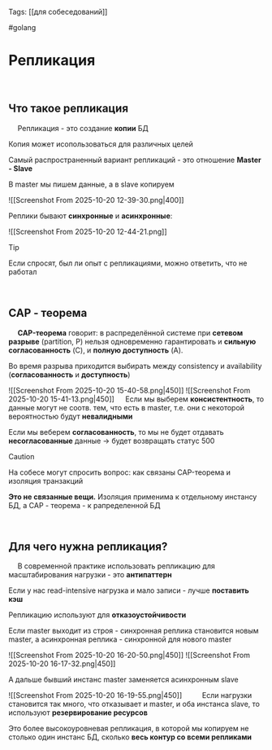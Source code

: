Tags: [[для собеседований]]

#golang 



# Репликация
 
## Что такое репликация
 
Репликация - это создание **копии** БД

Копия может исопользоваться для различных целей
 

Самый распространенный вариант репликаций - это отношение **Master - Slave**

В master мы пишем данные, а в slave копируем

![[Screenshot From 2025-10-20 12-39-30.png|400]]
  

Реплики бывают **синхронные** и **асинхронные**:

![[Screenshot From 2025-10-20 12-44-21.png]]
 


> [!tip] 
> Если спросят, был ли опыт с репликациями, можно ответить, что не работал 

 
 
## CAP - теорема
 
**CAP-теорема** говорит: в распределённой системе при **сетевом разрыве** (partition, P) нельзя одновременно гарантировать и **сильную согласованность** (C), и **полную доступность** (A). 
 

Во время разрыва приходится выбирать между consistency и availability (**согласованность** и **доступность**)

![[Screenshot From 2025-10-20 15-40-58.png|450]]
![[Screenshot From 2025-10-20 15-41-13.png|450]]
 
Если мы выберем **консистентность**, то данные могут не соотв. тем, что есть в master, т.е. они с некоторой вероятностью будут **невалидными**

Если мы веберем **согласованность**, то мы не будет отдавать **несогласованные** данные -> будет возвращать статус 500
 
> [!caution] 
> На собесе могут спросить вопрос: как связаны CAP-теорема и изоляция транзакций
> 
> **Это не связанные вещи.** Изоляция применима к отдельному инстансу БД, а CAP - теорема - к рапределенной БД 


 
 
## Для чего нужна репликация?
 
В современной практике использовать репликацию для масштабирования нагрузки - это **антипаттерн**

Если у нас read-intensive нагрузка и мало записи - лучше **поставить кэш**
 

Репликацию используют для **отказоустойчивости**

Если master выходит из строя - синхронная реплика становится новым master, а асинхронная реплика - синхронной для нового master

![[Screenshot From 2025-10-20 16-20-50.png|450]]
![[Screenshot From 2025-10-20 16-17-32.png|450]]
 

А дальше бывший инстанс master заменяется асинхронным slave

![[Screenshot From 2025-10-20 16-19-55.png|450]]
 
 
Если нагрузки становится так много, что отказывает и master, и оба инстанса slave, то используют **резервирование ресурсов**

Это более высокоуровневая репликация, в которой мы копируем не столько один инстанс БД, сколько **весь контур со всеми репликами**

